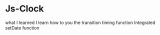 # Js-Clock  
 what I learned
 I learn how to you the transition timing function
 Integrated setDate function

